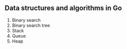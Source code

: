 ## Data structures and algorithms in Go

1. Binary search
2. Binary search tree
3. Stack
4. Queue 
5. Heap
